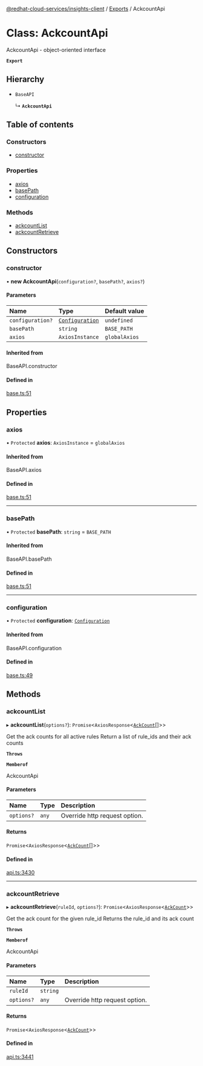 [@redhat-cloud-services/insights-client](../README.md) / [Exports](../modules.md) / AckcountApi

# Class: AckcountApi

AckcountApi - object-oriented interface

**`Export`**

## Hierarchy

- `BaseAPI`

  ↳ **`AckcountApi`**

## Table of contents

### Constructors

- [constructor](AckcountApi.md#constructor)

### Properties

- [axios](AckcountApi.md#axios)
- [basePath](AckcountApi.md#basepath)
- [configuration](AckcountApi.md#configuration)

### Methods

- [ackcountList](AckcountApi.md#ackcountlist)
- [ackcountRetrieve](AckcountApi.md#ackcountretrieve)

## Constructors

### constructor

• **new AckcountApi**(`configuration?`, `basePath?`, `axios?`)

#### Parameters

| Name | Type | Default value |
| :------ | :------ | :------ |
| `configuration?` | [`Configuration`](Configuration.md) | `undefined` |
| `basePath` | `string` | `BASE_PATH` |
| `axios` | `AxiosInstance` | `globalAxios` |

#### Inherited from

BaseAPI.constructor

#### Defined in

[base.ts:51](https://github.com/RedHatInsights/javascript-clients/blob/master/packages/insights/base.ts#L51)

## Properties

### axios

• `Protected` **axios**: `AxiosInstance` = `globalAxios`

#### Inherited from

BaseAPI.axios

#### Defined in

[base.ts:51](https://github.com/RedHatInsights/javascript-clients/blob/master/packages/insights/base.ts#L51)

___

### basePath

• `Protected` **basePath**: `string` = `BASE_PATH`

#### Inherited from

BaseAPI.basePath

#### Defined in

[base.ts:51](https://github.com/RedHatInsights/javascript-clients/blob/master/packages/insights/base.ts#L51)

___

### configuration

• `Protected` **configuration**: [`Configuration`](Configuration.md)

#### Inherited from

BaseAPI.configuration

#### Defined in

[base.ts:49](https://github.com/RedHatInsights/javascript-clients/blob/master/packages/insights/base.ts#L49)

## Methods

### ackcountList

▸ **ackcountList**(`options?`): `Promise`<`AxiosResponse`<[`AckCount`](../interfaces/AckCount.md)[]\>\>

Get the ack counts for all active rules  Return a list of rule_ids and their ack counts

**`Throws`**

**`Memberof`**

AckcountApi

#### Parameters

| Name | Type | Description |
| :------ | :------ | :------ |
| `options?` | `any` | Override http request option. |

#### Returns

`Promise`<`AxiosResponse`<[`AckCount`](../interfaces/AckCount.md)[]\>\>

#### Defined in

[api.ts:3430](https://github.com/RedHatInsights/javascript-clients/blob/master/packages/insights/api.ts#L3430)

___

### ackcountRetrieve

▸ **ackcountRetrieve**(`ruleId`, `options?`): `Promise`<`AxiosResponse`<[`AckCount`](../interfaces/AckCount.md)\>\>

Get the ack count for the given rule_id  Returns the rule_id and its ack count

**`Throws`**

**`Memberof`**

AckcountApi

#### Parameters

| Name | Type | Description |
| :------ | :------ | :------ |
| `ruleId` | `string` |  |
| `options?` | `any` | Override http request option. |

#### Returns

`Promise`<`AxiosResponse`<[`AckCount`](../interfaces/AckCount.md)\>\>

#### Defined in

[api.ts:3441](https://github.com/RedHatInsights/javascript-clients/blob/master/packages/insights/api.ts#L3441)
